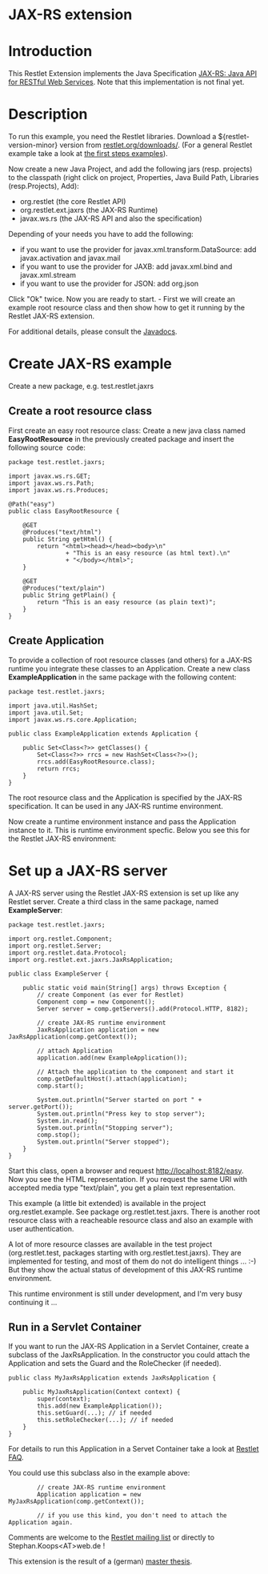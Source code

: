 JAX-RS extension
================

Introduction
============

This Restlet Extension implements the Java Specification [JAX-RS: Java
API for RESTful Web
Services](https://jcp.org/en/jsr/detail?id=311).
Note that this implementation is not final yet.

Description
===========

To run this example, you need the Restlet libraries. Download a ${restlet-version-minor}
version from
[restlet.org/downloads/](http://restlet.org/downloads/).
(For a general Restlet example take a look at [the first steps
examples](../introduction/first-steps/ "First steps")).

Now create a new Java Project, and add the following jars (resp.
projects) to the classpath (right click on project, Properties, Java
Build Path, Libraries (resp.Projects), Add):

-   org.restlet (the core Restlet API)
-   org.restlet.ext.jaxrs (the JAX-RS Runtime)
-   javax.ws.rs (the JAX-RS API and also the specification)

Depending of your needs you have to add the following:

-   if you want to use the provider for javax.xml.transform.DataSource:
    add javax.activation and javax.mail
-   if you want to use the provider for JAXB: add javax.xml.bind and
    javax.xml.stream
-   if you want to use the provider for JSON: add org.json

Click "Ok" twice. Now you are ready to start. - First we will create an
example root resource class and then show how to get it running by the
Restlet JAX-RS extension.

For additional details, please consult the
[Javadocs](javadocs://jse/ext/org/restlet/ext/jaxrs/package-summary.html).

Create JAX-RS example
=====================

Create a new package, e.g. test.restlet.jaxrs

Create a root resource class
----------------------------

First create an easy root resource class: Create a new java class named
**EasyRootResource** in the previously created package and insert the
following source  code:

    package test.restlet.jaxrs;

    import javax.ws.rs.GET;
    import javax.ws.rs.Path;
    import javax.ws.rs.Produces;

    @Path("easy")
    public class EasyRootResource {

        @GET
        @Produces("text/html")
        public String getHtml() {
            return "<html><head></head><body>\n"
                    + "This is an easy resource (as html text).\n"
                    + "</body></html>";
        }

        @GET
        @Produces("text/plain")
        public String getPlain() {
            return "This is an easy resource (as plain text)";
        }
    }

Create Application
------------------

To provide a collection of root resource classes (and others) for a
JAX-RS runtime you integrate these classes to an Application. Create a
new class **ExampleApplication** in the same package with the following
content:

    package test.restlet.jaxrs;

    import java.util.HashSet;
    import java.util.Set;
    import javax.ws.rs.core.Application;

    public class ExampleApplication extends Application {

        public Set<Class<?>> getClasses() {
            Set<Class<?>> rrcs = new HashSet<Class<?>>();
            rrcs.add(EasyRootResource.class);
            return rrcs;
        }
    }

The root resource class and the Application is specified by the JAX-RS
specification. It can be used in any JAX-RS runtime environment.

Now create a runtime environment instance and pass the Application
instance to it. This is runtime environment specfic. Below you see this
for the Restlet JAX-RS environment:

Set up a JAX-RS server
======================

A JAX-RS server using the Restlet JAX-RS extension is set up like any
Restlet server. Create a third class in the same package, named
**ExampleServer**:

    package test.restlet.jaxrs;

    import org.restlet.Component;
    import org.restlet.Server;
    import org.restlet.data.Protocol;
    import org.restlet.ext.jaxrs.JaxRsApplication;

    public class ExampleServer {

        public static void main(String[] args) throws Exception {
            // create Component (as ever for Restlet)
            Component comp = new Component();
            Server server = comp.getServers().add(Protocol.HTTP, 8182);

            // create JAX-RS runtime environment
            JaxRsApplication application = new JaxRsApplication(comp.getContext());

            // attach Application
            application.add(new ExampleApplication());

            // Attach the application to the component and start it
            comp.getDefaultHost().attach(application);
            comp.start();

            System.out.println("Server started on port " + server.getPort());
            System.out.println("Press key to stop server");
            System.in.read();
            System.out.println("Stopping server");
            comp.stop();
            System.out.println("Server stopped");
        }
    }

Start this class, open a browser and request
[http://localhost:8182/easy](http://localhost:8182/easy).
Now you see the HTML representation. If you request the same URI with
accepted media type "text/plain", you get a plain text representation.

This example (a little bit extended) is available in the project
org.restlet.example. See package org.restlet.test.jaxrs. There is
another root resource class with a reacheable resource class and also an
example with user authentication.

A lot of more resource classes are available in the test project
(org.restlet.test, packages starting with org.restlet.test.jaxrs). They
are implemented for testing, and most of them do not do intelligent
things ... :-) But they show the actual status of development of this
JAX-RS runtime environment.

This runtime environment is still under development, and I'm very busy
continuing it ...

Run in a Servlet Container
--------------------------

If you want to run the JAX-RS Application in a Servlet Container, create
a subclass of the JaxRsApplication. In the constructor you could attach
the Application and sets the Guard and the RoleChecker (if needed).

    public class MyJaxRsApplication extends JaxRsApplication {

        public MyJaxRsApplication(Context context) {
            super(context);
            this.add(new ExampleApplication());
            this.setGuard(...); // if needed
            this.setRoleChecker(...); // if needed
        }
    }

For details to run this Application in a Servet Container take a look at
[Restlet
FAQ](../appendices/faq "FAQ").

You could use this subclass also in the example above:

            // create JAX-RS runtime environment
            Application application = new MyJaxRsApplication(comp.getContext());
      
            // if you use this kind, you don't need to attach the Application again.

Comments are welcome to the [Restlet mailing
list](http://restlet.org/community/lists)
or directly to Stephan.Koops\<AT\>web.de !

This extension is the result of a (german) [master
thesis](http://users.informatik.haw-hamburg.de/%7Eubicomp/arbeiten/master/koops.pdf).

